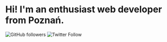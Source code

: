# Hi! I'm an enthusiast web developer from Poznań.
<img alt="GitHub followers" src="https://img.shields.io/github/followers/Lynthius?label=Follow%20me%21&style=flat-square">
<img alt="Twitter Follow" src="https://img.shields.io/twitter/follow/Lynthius?label=Follow%20me%21&style=flat-square">



<!--
**Lynthius/Lynthius** is a ✨ _special_ ✨ repository because its `README.md` (this file) appears on your GitHub profile.

Here are some ideas to get you started:

- 🔭 I’m currently working on ...
- 🌱 I’m currently learning ...
- 👯 I’m looking to collaborate on ...
- 🤔 I’m looking for help with ...
- 💬 Ask me about ...
- 📫 How to reach me: ...
- 😄 Pronouns: ...
- ⚡ Fun fact: ...
-->
